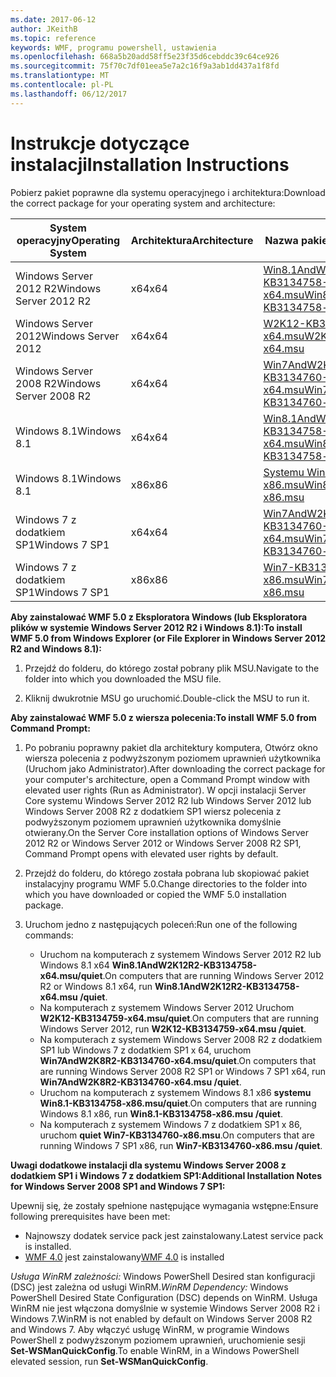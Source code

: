 ```yaml
---
ms.date: 2017-06-12
author: JKeithB
ms.topic: reference
keywords: WMF, programu powershell, ustawienia
ms.openlocfilehash: 668a5b20add58ff5e23f35d6cebddc39c64ce926
ms.sourcegitcommit: 75f70c7df01eea5e7a2c16f9a3ab1dd437a1f8fd
ms.translationtype: MT
ms.contentlocale: pl-PL
ms.lasthandoff: 06/12/2017
---
```

# <a name="installation-instructions"></a><span data-ttu-id="1e417-102">Instrukcje dotyczące instalacji</span><span class="sxs-lookup"><span data-stu-id="1e417-102">Installation Instructions</span></span>

<span data-ttu-id="1e417-103">Pobierz pakiet poprawne dla systemu operacyjnego i architektura:</span><span class="sxs-lookup"><span data-stu-id="1e417-103">Download the correct package for your operating system and architecture:</span></span>

| <span data-ttu-id="1e417-104">System operacyjny</span><span class="sxs-lookup"><span data-stu-id="1e417-104">Operating System</span></span>       | <span data-ttu-id="1e417-105">Architektura</span><span class="sxs-lookup"><span data-stu-id="1e417-105">Architecture</span></span> | <span data-ttu-id="1e417-106">Nazwa pakietu</span><span class="sxs-lookup"><span data-stu-id="1e417-106">Package Name</span></span>              | 
|------------------------|--------------|---------------------------| 
| <span data-ttu-id="1e417-107">Windows Server 2012 R2</span><span class="sxs-lookup"><span data-stu-id="1e417-107">Windows Server 2012 R2</span></span> | <span data-ttu-id="1e417-108">x64</span><span class="sxs-lookup"><span data-stu-id="1e417-108">x64</span></span>      | [<span data-ttu-id="1e417-109">Win8.1AndW2K12R2-KB3134758-x64.msu</span><span class="sxs-lookup"><span data-stu-id="1e417-109">Win8.1AndW2K12R2-KB3134758-x64.msu</span></span>](http://go.microsoft.com/fwlink/?LinkId=717507) | 
| <span data-ttu-id="1e417-110">Windows Server 2012</span><span class="sxs-lookup"><span data-stu-id="1e417-110">Windows Server 2012</span></span>    | <span data-ttu-id="1e417-111">x64</span><span class="sxs-lookup"><span data-stu-id="1e417-111">x64</span></span>      | [<span data-ttu-id="1e417-112">W2K12-KB3134759-x64.msu</span><span class="sxs-lookup"><span data-stu-id="1e417-112">W2K12-KB3134759-x64.msu</span></span>](http://go.microsoft.com/fwlink/?LinkId=717506) | 
| <span data-ttu-id="1e417-113">Windows Server 2008 R2</span><span class="sxs-lookup"><span data-stu-id="1e417-113">Windows Server 2008 R2</span></span> | <span data-ttu-id="1e417-114">x64</span><span class="sxs-lookup"><span data-stu-id="1e417-114">x64</span></span>      | [<span data-ttu-id="1e417-115">Win7AndW2K8R2-KB3134760-x64.msu</span><span class="sxs-lookup"><span data-stu-id="1e417-115">Win7AndW2K8R2-KB3134760-x64.msu</span></span>](http://go.microsoft.com/fwlink/?LinkId=717504) |
| <span data-ttu-id="1e417-116">Windows 8.1</span><span class="sxs-lookup"><span data-stu-id="1e417-116">Windows 8.1</span></span>            | <span data-ttu-id="1e417-117">x64</span><span class="sxs-lookup"><span data-stu-id="1e417-117">x64</span></span>          | [<span data-ttu-id="1e417-118">Win8.1AndW2K12R2-KB3134758-x64.msu</span><span class="sxs-lookup"><span data-stu-id="1e417-118">Win8.1AndW2K12R2-KB3134758-x64.msu</span></span>](http://go.microsoft.com/fwlink/?LinkId=717507) |
| <span data-ttu-id="1e417-119">Windows 8.1</span><span class="sxs-lookup"><span data-stu-id="1e417-119">Windows 8.1</span></span>            | <span data-ttu-id="1e417-120">x86</span><span class="sxs-lookup"><span data-stu-id="1e417-120">x86</span></span>          | [<span data-ttu-id="1e417-121">Systemu Win8.1-KB3134758-x86.msu</span><span class="sxs-lookup"><span data-stu-id="1e417-121">Win8.1-KB3134758-x86.msu</span></span>](http://go.microsoft.com/fwlink/?LinkID=717963) |
| <span data-ttu-id="1e417-122">Windows 7 z dodatkiem SP1</span><span class="sxs-lookup"><span data-stu-id="1e417-122">Windows 7 SP1</span></span>          | <span data-ttu-id="1e417-123">x64</span><span class="sxs-lookup"><span data-stu-id="1e417-123">x64</span></span>          | [<span data-ttu-id="1e417-124">Win7AndW2K8R2-KB3134760-x64.msu</span><span class="sxs-lookup"><span data-stu-id="1e417-124">Win7AndW2K8R2-KB3134760-x64.msu</span></span>](http://go.microsoft.com/fwlink/?LinkId=717504) |
| <span data-ttu-id="1e417-125">Windows 7 z dodatkiem SP1</span><span class="sxs-lookup"><span data-stu-id="1e417-125">Windows 7 SP1</span></span>          | <span data-ttu-id="1e417-126">x86</span><span class="sxs-lookup"><span data-stu-id="1e417-126">x86</span></span>          | [<span data-ttu-id="1e417-127">Win7-KB3134760-x86.msu</span><span class="sxs-lookup"><span data-stu-id="1e417-127">Win7-KB3134760-x86.msu</span></span>](http://go.microsoft.com/fwlink/?LinkID=717962) |


<span data-ttu-id="1e417-128">**Aby zainstalować WMF 5.0 z Eksploratora Windows (lub Eksploratora plików w systemie Windows Server 2012 R2 i Windows 8.1):**</span><span class="sxs-lookup"><span data-stu-id="1e417-128">**To install WMF 5.0 from Windows Explorer (or File Explorer in Windows Server 2012 R2 and Windows 8.1):**</span></span>

1. <span data-ttu-id="1e417-129">Przejdź do folderu, do którego został pobrany plik MSU.</span><span class="sxs-lookup"><span data-stu-id="1e417-129">Navigate to the folder into which you downloaded the MSU file.</span></span>

2. <span data-ttu-id="1e417-130">Kliknij dwukrotnie MSU go uruchomić.</span><span class="sxs-lookup"><span data-stu-id="1e417-130">Double-click the MSU to run it.</span></span>

<span data-ttu-id="1e417-131">**Aby zainstalować WMF 5.0 z wiersza polecenia:**</span><span class="sxs-lookup"><span data-stu-id="1e417-131">**To install WMF 5.0 from Command Prompt:**</span></span> 

1. <span data-ttu-id="1e417-132">Po pobraniu poprawny pakiet dla architektury komputera, Otwórz okno wiersza polecenia z podwyższonym poziomem uprawnień użytkownika (Uruchom jako Administrator).</span><span class="sxs-lookup"><span data-stu-id="1e417-132">After downloading the correct package for your computer's architecture, open a Command Prompt window with elevated user rights (Run as Administrator).</span></span> <span data-ttu-id="1e417-133">W opcji instalacji Server Core systemu Windows Server 2012 R2 lub Windows Server 2012 lub Windows Server 2008 R2 z dodatkiem SP1 wiersz polecenia z podwyższonym poziomem uprawnień użytkownika domyślnie otwierany.</span><span class="sxs-lookup"><span data-stu-id="1e417-133">On the Server Core installation options of Windows Server 2012 R2 or Windows Server 2012 or Windows Server 2008 R2 SP1, Command Prompt opens with elevated user rights by default.</span></span>

2. <span data-ttu-id="1e417-134">Przejdź do folderu, do którego została pobrana lub skopiować pakiet instalacyjny programu WMF 5.0.</span><span class="sxs-lookup"><span data-stu-id="1e417-134">Change directories to the folder into which you have downloaded or copied the WMF 5.0 installation package.</span></span>

3. <span data-ttu-id="1e417-135">Uruchom jedno z następujących poleceń:</span><span class="sxs-lookup"><span data-stu-id="1e417-135">Run one of the following commands:</span></span>
    - <span data-ttu-id="1e417-136">Uruchom na komputerach z systemem Windows Server 2012 R2 lub Windows 8.1 x64 **Win8.1AndW2K12R2-KB3134758-x64.msu/quiet**.</span><span class="sxs-lookup"><span data-stu-id="1e417-136">On computers that are running Windows Server 2012 R2 or Windows 8.1 x64, run **Win8.1AndW2K12R2-KB3134758-x64.msu /quiet**.</span></span>
    - <span data-ttu-id="1e417-137">Na komputerach z systemem Windows Server 2012 Uruchom **W2K12-KB3134759-x64.msu/quiet**.</span><span class="sxs-lookup"><span data-stu-id="1e417-137">On computers that are running Windows Server 2012, run **W2K12-KB3134759-x64.msu /quiet**.</span></span>
    - <span data-ttu-id="1e417-138">Na komputerach z systemem Windows Server 2008 R2 z dodatkiem SP1 lub Windows 7 z dodatkiem SP1 x 64, uruchom **Win7AndW2K8R2-KB3134760-x64.msu/quiet**.</span><span class="sxs-lookup"><span data-stu-id="1e417-138">On computers that are running Windows Server 2008 R2 SP1 or Windows 7 SP1 x64, run **Win7AndW2K8R2-KB3134760-x64.msu /quiet**.</span></span>
    - <span data-ttu-id="1e417-139">Uruchom na komputerach z systemem Windows 8.1 x86 **systemu Win8.1-KB3134758-x86.msu/quiet**.</span><span class="sxs-lookup"><span data-stu-id="1e417-139">On computers that are running Windows 8.1 x86, run **Win8.1-KB3134758-x86.msu /quiet**.</span></span>
    - <span data-ttu-id="1e417-140">Na komputerach z systemem Windows 7 z dodatkiem SP1 x 86, uruchom **quiet Win7-KB3134760-x86.msu**.</span><span class="sxs-lookup"><span data-stu-id="1e417-140">On computers that are running Windows 7 SP1 x86, run **Win7-KB3134760-x86.msu /quiet**.</span></span>

<span data-ttu-id="1e417-141">**Uwagi dodatkowe instalacji dla systemu Windows Server 2008 z dodatkiem SP1 i Windows 7 z dodatkiem SP1:**</span><span class="sxs-lookup"><span data-stu-id="1e417-141">**Additional Installation Notes for Windows Server 2008 SP1 and Windows 7 SP1:**</span></span>

<span data-ttu-id="1e417-142">Upewnij się, że zostały spełnione następujące wymagania wstępne:</span><span class="sxs-lookup"><span data-stu-id="1e417-142">Ensure following prerequisites have been met:</span></span>
- <span data-ttu-id="1e417-143">Najnowszy dodatek service pack jest zainstalowany.</span><span class="sxs-lookup"><span data-stu-id="1e417-143">Latest service pack is installed.</span></span>
- <span data-ttu-id="1e417-144">[WMF 4.0](http://www.microsoft.com/en-us/download/details.aspx?id=40855) jest zainstalowany</span><span class="sxs-lookup"><span data-stu-id="1e417-144">[WMF 4.0](http://www.microsoft.com/en-us/download/details.aspx?id=40855) is installed</span></span>

<span data-ttu-id="1e417-145">*Usługa WinRM zależności:* Windows PowerShell Desired stan konfiguracji (DSC) jest zależna od usługi WinRM.</span><span class="sxs-lookup"><span data-stu-id="1e417-145">*WinRM Dependency:* Windows PowerShell Desired State Configuration (DSC) depends on WinRM.</span></span> <span data-ttu-id="1e417-146">Usługa WinRM nie jest włączona domyślnie w systemie Windows Server 2008 R2 i Windows 7.</span><span class="sxs-lookup"><span data-stu-id="1e417-146">WinRM is not enabled by default on Windows Server 2008 R2 and Windows 7.</span></span> <span data-ttu-id="1e417-147">Aby włączyć usługę WinRM, w programie Windows PowerShell z podwyższonym poziomem uprawnień, uruchomienie sesji **Set-WSManQuickConfig**.</span><span class="sxs-lookup"><span data-stu-id="1e417-147">To enable WinRM, in a Windows PowerShell elevated session, run **Set-WSManQuickConfig**.</span></span>


